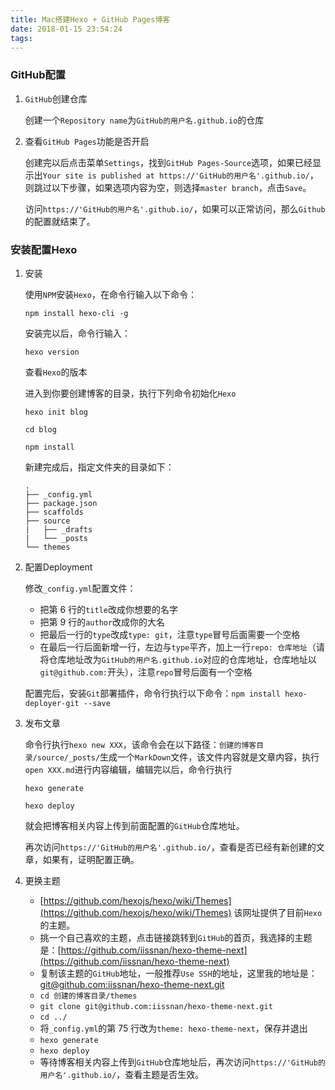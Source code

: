 ```yaml
---
title: Mac搭建Hexo + GitHub Pages博客
date: 2018-01-15 23:54:24
tags:
---
```


### GitHub配置

1. `GitHub`创建仓库

    创建一个`Repository name`为`GitHub的用户名.github.io`的仓库

2. 查看`GitHub Pages`功能是否开启

    创建完以后点击菜单`Settings`，找到`GitHub Pages-Source`选项，如果已经显示出`Your site is published at https://'GitHub的用户名'.github.io/`，则跳过以下步骤，如果选项内容为空，则选择`master branch`，点击`Save`。
    
    访问`https://'GitHub的用户名'.github.io/`，如果可以正常访问，那么`Github`的配置就结束了。


### 安装配置Hexo

1. 安装

    使用`NPM`安装`Hexo`，在命令行输入以下命令：

    ```shell
    npm install hexo-cli -g
    ```

    安装完以后，命令行输入：

    ```shell
    hexo version
    ```

    查看`Hexo`的版本

    进入到你要创建博客的目录，执行下列命令初始化`Hexo`

    ```shell
    hexo init blog

    cd blog

    npm install
    ```

    新建完成后，指定文件夹的目录如下：

    ```shell
    .
    ├── _config.yml
    ├── package.json
    ├── scaffolds
    ├── source
    |   ├── _drafts
    |   └── _posts
    └── themes
    ```

2. 配置Deployment

    修改`_config.yml`配置文件：

    - 把第 6 行的`title`改成你想要的名字
    - 把第 9 行的`author`改成你的大名
    - 把最后一行的`type`改成`type: git`，注意`type`冒号后面需要一个空格
    - 在最后一行后面新增一行，左边与`type`平齐，加上一行`repo: 仓库地址`（请将仓库地址改为`GitHub的用户名.github.io`对应的仓库地址，仓库地址以`git@github.com:`开头），注意`repo`冒号后面有一个空格

    配置完后，安装`Git`部署插件，命令行执行以下命令：`npm install hexo-deployer-git --save`

3. 发布文章

    命令行执行`hexo new XXX`，该命令会在以下路径：`创建的博客目录/source/_posts/`生成一个`MarkDown`文件，该文件内容就是文章内容，执行`open XXX.md`进行内容编辑，编辑完以后，命令行执行

    ```shell
    hexo generate

    hexo deploy
    ```

    就会把博客相关内容上传到前面配置的`GitHub`仓库地址。

    再次访问`https://'GitHub的用户名'.github.io/`，查看是否已经有新创建的文章，如果有，证明配置正确。

4. 更换主题

    - [https://github.com/hexojs/hexo/wiki/Themes](https://github.com/hexojs/hexo/wiki/Themes) 该网址提供了目前`Hexo`的主题。
    - 挑一个自己喜欢的主题，点击链接跳转到`GitHub`的首页，我选择的主题是：[https://github.com/iissnan/hexo-theme-next](https://github.com/iissnan/hexo-theme-next)
    - 复制该主题的`GitHub`地址，一般推荐`Use SSH`的地址，这里我的地址是：[git@github.com:iissnan/hexo-theme-next.git](git@github.com:iissnan/hexo-theme-next.git)
    - `cd 创建的博客目录/themes`
    - `git clone git@github.com:iissnan/hexo-theme-next.git`
    - `cd ../`
    - 将`_config.yml`的第 75 行改为`theme: hexo-theme-next`，保存并退出
    - `hexo generate`
    - `hexo deploy`
    - 等待博客相关内容上传到`GitHub`仓库地址后，再次访问`https://'GitHub的用户名'.github.io/`，查看主题是否生效。

